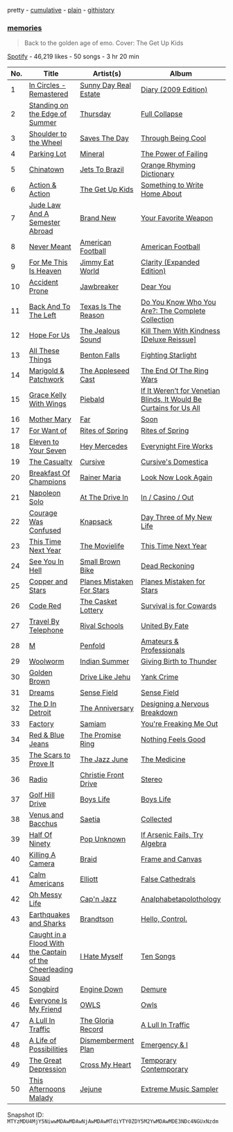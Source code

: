 pretty - [cumulative](/playlists/cumulative/37i9dQZF1DWYAyGN1XM1YS.md) - [plain](/playlists/plain/37i9dQZF1DWYAyGN1XM1YS) - [githistory](https://github.githistory.xyz/mackorone/spotify-playlist-archive/blob/main/playlists/plain/37i9dQZF1DWYAyGN1XM1YS)

### [memories](https://open.spotify.com/playlist/37i9dQZF1DWYAyGN1XM1YS)

> Back to the golden age of emo\. Cover: The Get Up Kids

[Spotify](https://open.spotify.com/user/spotify) - 46,219 likes - 50 songs - 3 hr 20 min

| No. | Title | Artist(s) | Album | Length |
|---|---|---|---|---|
| 1 | [In Circles \- Remastered](https://open.spotify.com/track/5k7RUvywwUAl7Dq6qEXR8c) | [Sunny Day Real Estate](https://open.spotify.com/artist/2lZkXWxkZsZzBocxMjN1or) | [Diary \(2009 Edition\)](https://open.spotify.com/album/2BpIgyANTKnyMIIRvXOjm2) | 4:58 |
| 2 | [Standing on the Edge of Summer](https://open.spotify.com/track/5l2P0TBREso46wxFq4jQrI) | [Thursday](https://open.spotify.com/artist/61awhbNK16ku1uQyXRsQj5) | [Full Collapse](https://open.spotify.com/album/1ZYIBPNPc55E7LWg1ZBXhM) | 3:42 |
| 3 | [Shoulder to the Wheel](https://open.spotify.com/track/4dKu1HkVL1xh96F1JfDTrn) | [Saves The Day](https://open.spotify.com/artist/5gWhlJBlLQGLOgYWO8lwCU) | [Through Being Cool](https://open.spotify.com/album/3yRpyOundyELlkOO6O4YSo) | 3:19 |
| 4 | [Parking Lot](https://open.spotify.com/track/73fIjW2iGt0eeWClhkZI6P) | [Mineral](https://open.spotify.com/artist/3N4eFtnZCCXfMs0hBQwujT) | [The Power of Failing](https://open.spotify.com/album/6FkVK6KcyzHviuaQhOME03) | 3:51 |
| 5 | [Chinatown](https://open.spotify.com/track/7iLR3XqK3d5WbHeurAB1d8) | [Jets To Brazil](https://open.spotify.com/artist/03xcT10aipgYbYqusG7GWY) | [Orange Rhyming Dictionary](https://open.spotify.com/album/5zaVtrjodNQru22Rj4FIcD) | 5:35 |
| 6 | [Action & Action](https://open.spotify.com/track/3rNRmQETcPHauTPFqS7z3T) | [The Get Up Kids](https://open.spotify.com/artist/54Bjxn26WsjfslQbNVtSCm) | [Something to Write Home About](https://open.spotify.com/album/3S0PabpZF2USPmwK8lIRZ8) | 4:05 |
| 7 | [Jude Law And A Semester Abroad](https://open.spotify.com/track/4w7hIjpuEfvMPiyEgdqlf6) | [Brand New](https://open.spotify.com/artist/168dgYui7ExaU612eooDF1) | [Your Favorite Weapon](https://open.spotify.com/album/1kRnFF71UTGdHmSrRDllKj) | 3:42 |
| 8 | [Never Meant](https://open.spotify.com/track/51R5mPcJjOnfv9lKY1u5sW) | [American Football](https://open.spotify.com/artist/5FwydyGVcsQllnM4xM6jw4) | [American Football](https://open.spotify.com/album/3wRBlpk5PRoixwOnLujTal) | 4:28 |
| 9 | [For Me This Is Heaven](https://open.spotify.com/track/64Kk49W8HFh22diWSBVxCr) | [Jimmy Eat World](https://open.spotify.com/artist/3Ayl7mCk0nScecqOzvNp6s) | [Clarity \(Expanded Edition\)](https://open.spotify.com/album/0JfCEzWgcuUxrAUZw5eUT4) | 4:06 |
| 10 | [Accident Prone](https://open.spotify.com/track/2Dqgj2nE6RwZKocWsWqXcG) | [Jawbreaker](https://open.spotify.com/artist/4bcaz6nXnH8LTRiXALe8XV) | [Dear You](https://open.spotify.com/album/7KyQp50wm9lprjaW6UMAkI) | 6:13 |
| 11 | [Back And To The Left](https://open.spotify.com/track/7f3tPmsyBQc0sua0SAINlZ) | [Texas Is The Reason](https://open.spotify.com/artist/7rXo5QTwwFBYZ5Z3veUVg8) | [Do You Know Who You Are?: The Complete Collection](https://open.spotify.com/album/3NXykL2XzIRmMEiMKjTkN7) | 3:55 |
| 12 | [Hope For Us](https://open.spotify.com/track/2bhMvw4ZILdxeEVt9bXHAq) | [The Jealous Sound](https://open.spotify.com/artist/1ggwkSYO7sCaM9sBV4ldYf) | [Kill Them With Kindness \[Deluxe Reissue\]](https://open.spotify.com/album/2xsahntmompiEH4N7QQrWm) | 4:10 |
| 13 | [All These Things](https://open.spotify.com/track/5bDDMJLKJrQLeMj2FpKTXd) | [Benton Falls](https://open.spotify.com/artist/2Gy32a74uxhKUDGuQL57kl) | [Fighting Starlight](https://open.spotify.com/album/3g2zFcP2exTjpyvOncGB9Z) | 5:03 |
| 14 | [Marigold & Patchwork](https://open.spotify.com/track/2MPndJjBcn555aZQyuvt3S) | [The Appleseed Cast](https://open.spotify.com/artist/0MkAzpDHUZpuDnWGUII4RN) | [The End Of The Ring Wars](https://open.spotify.com/album/46522TAHAMPyA2utw8bo3F) | 5:49 |
| 15 | [Grace Kelly With Wings](https://open.spotify.com/track/3LTwneFzQwPFSI1O8QfNXf) | [Piebald](https://open.spotify.com/artist/4rOGGTXaYygtFIHsPgLKJv) | [If It Weren’t for Venetian Blinds, It Would Be Curtains for Us All](https://open.spotify.com/album/0VrUE9XpB5OBnvRewc0Aq0) | 5:25 |
| 16 | [Mother Mary](https://open.spotify.com/track/37loR0ac9T655PNfPIpHmA) | [Far](https://open.spotify.com/artist/0GQXHlIz6zMT0IeXQq26Pt) | [Soon](https://open.spotify.com/album/2ripjHj9gBOBakmPftt58S) | 2:16 |
| 17 | [For Want of](https://open.spotify.com/track/7mZjpi86XWnEBiu8VMR3GI) | [Rites of Spring](https://open.spotify.com/artist/1FIzwiROYEiAdCClC6Kvly) | [Rites of Spring](https://open.spotify.com/album/2xtDqnjyKOuOd3Y9wl3Thx) | 3:10 |
| 18 | [Eleven to Your Seven](https://open.spotify.com/track/1hxLx1gmWfsCSpDp8cJOl0) | [Hey Mercedes](https://open.spotify.com/artist/0R8uN7rVUuKGfTXQHjvB5U) | [Everynight Fire Works](https://open.spotify.com/album/7yBqFEyyKAzCJYoEmyuyTl) | 3:54 |
| 19 | [The Casualty](https://open.spotify.com/track/5kgwBCYQtJ3vS0RpCrI6jG) | [Cursive](https://open.spotify.com/artist/1sylmUjlKYsLA49YtkNHW3) | [Cursive's Domestica](https://open.spotify.com/album/215RKfiHGpOXzOxftk3fqs) | 3:30 |
| 20 | [Breakfast Of Champions](https://open.spotify.com/track/7fYabANyBAwb9TcUxvTQ0s) | [Rainer Maria](https://open.spotify.com/artist/5OUVzPFZebtoZFs85MIQpz) | [Look Now Look Again](https://open.spotify.com/album/56YkqH5Vv03PAeMzcuQzoQ) | 3:37 |
| 21 | [Napoleon Solo](https://open.spotify.com/track/34q1w3Eh0vocZj0FOtVQAS) | [At The Drive In](https://open.spotify.com/artist/5E2rtn57BM2WPjwak4kGd5) | [In / Casino / Out](https://open.spotify.com/album/35qZXJifEQcpWnKP6E4oNv) | 4:48 |
| 22 | [Courage Was Confused](https://open.spotify.com/track/2kVc8s89MliCutzKkXXROb) | [Knapsack](https://open.spotify.com/artist/7kcgO0DTza7One0HqXRIH7) | [Day Three of My New Life](https://open.spotify.com/album/6xK0rYqqBtzcIiq0rY90Al) | 3:51 |
| 23 | [This Time Next Year](https://open.spotify.com/track/3ZfoS2MfHC8aRldwqlknfS) | [The Movielife](https://open.spotify.com/artist/6WuH3nSjp98OqgwnDqYnRK) | [This Time Next Year](https://open.spotify.com/album/18KiEYIQ5jdFSpRzdNET1A) | 2:50 |
| 24 | [See You In Hell](https://open.spotify.com/track/0cKYw9UErFhmPkOVsCU9L0) | [Small Brown Bike](https://open.spotify.com/artist/1zXtQWuMTmOYQUiP5a1c0j) | [Dead Reckoning](https://open.spotify.com/album/7eFAYhlNsXMkSApFtGUcap) | 3:15 |
| 25 | [Copper and Stars](https://open.spotify.com/track/3X6BvcNz8QSYaXLqJ3uHfw) | [Planes Mistaken For Stars](https://open.spotify.com/artist/2rfJuPYf7n3inXgdDNxMku) | [Planes Mistaken for Stars](https://open.spotify.com/album/2yyupliWXQe9Dz4xYT3Y14) | 3:31 |
| 26 | [Code Red](https://open.spotify.com/track/3Y82AcAH1o2NW04YYLXBZK) | [The Casket Lottery](https://open.spotify.com/artist/3kSqc2brwAF1kWRFWYe2fW) | [Survival is for Cowards](https://open.spotify.com/album/4t3CkrmaiYODMKPQ4h0wQa) | 4:43 |
| 27 | [Travel By Telephone](https://open.spotify.com/track/0FgSTUS1Dbw3D1JUsWUh7E) | [Rival Schools](https://open.spotify.com/artist/558fch9H4BrW99aTfvtYrz) | [United By Fate](https://open.spotify.com/album/37TcohvwaAgxmhgqtf7rxC) | 2:47 |
| 28 | [M](https://open.spotify.com/track/53sk4XbQHveSGDXq0k8asW) | [Penfold](https://open.spotify.com/artist/6DNcBVkeL2ucCkkTDJGcYn) | [Amateurs & Professionals](https://open.spotify.com/album/34MllYh3dtTSVGnE3m7mbg) | 4:23 |
| 29 | [Woolworm](https://open.spotify.com/track/0dDXMlIEIV8FQ3pVn46H9K) | [Indian Summer](https://open.spotify.com/artist/1qRC7tQ3VepRoC8q0lB9Rf) | [Giving Birth to Thunder](https://open.spotify.com/album/2KTREthEKwlj4qSywE6AKS) | 7:25 |
| 30 | [Golden Brown](https://open.spotify.com/track/74qgrn0YAo3cgRcH4xQBsA) | [Drive Like Jehu](https://open.spotify.com/artist/7FbdCzKUwoZs1v9bCl43Ev) | [Yank Crime](https://open.spotify.com/album/7AHbaRIYnilUwe981nZpmi) | 3:14 |
| 31 | [Dreams](https://open.spotify.com/track/4EutGBgzvoJ1MXN1LNfMOD) | [Sense Field](https://open.spotify.com/artist/5LzLPIRLOQVl1Gs3b4CRBT) | [Sense Field](https://open.spotify.com/album/4tx4qeSe8wTjMwznIHnvUa) | 4:22 |
| 32 | [The D In Detroit](https://open.spotify.com/track/0tlgt22cueiCMotxCMc6Cf) | [The Anniversary](https://open.spotify.com/artist/1mi3Fx4j7ektT97ycLSxl8) | [Designing a Nervous Breakdown](https://open.spotify.com/album/42fsY10FqhlkSbkJA4lUCJ) | 4:16 |
| 33 | [Factory](https://open.spotify.com/track/5hns2g1le2bQDkQaUJPRvB) | [Samiam](https://open.spotify.com/artist/7eNSfWxOEWP2B2QQgHGBoo) | [You're Freaking Me Out](https://open.spotify.com/album/06KigeTnRtnm7YS0hjIVl8) | 3:30 |
| 34 | [Red & Blue Jeans](https://open.spotify.com/track/0j3m9AfsZfanscT1uLrVk1) | [The Promise Ring](https://open.spotify.com/artist/5li5GfWFVl73vu7r2bGitu) | [Nothing Feels Good](https://open.spotify.com/album/3jnvo99sNDXcVdlJmrDXOO) | 2:55 |
| 35 | [The Scars to Prove It](https://open.spotify.com/track/1B6gt0Nvi3XmGvGrrdADkm) | [The Jazz June](https://open.spotify.com/artist/71jiZJ6LUwYWXihX80dZD0) | [The Medicine](https://open.spotify.com/album/4EryTp8PVe5XFM9wrIw26m) | 4:04 |
| 36 | [Radio](https://open.spotify.com/track/7GgXkT1jlg4MN9KYo3ULwK) | [Christie Front Drive](https://open.spotify.com/artist/0XsPWpim5jSh6iKDsD1Vqc) | [Stereo](https://open.spotify.com/album/16j7lqTblxGoqXXREFCEwT) | 3:49 |
| 37 | [Golf Hill Drive](https://open.spotify.com/track/3qAkXCzLSEHiypXxoLhl8K) | [Boys Life](https://open.spotify.com/artist/6pkUxQmEvLkvQRa75wf7Ta) | [Boys Life](https://open.spotify.com/album/6IiDM5sfirROcIXPRXxaUl) | 2:30 |
| 38 | [Venus and Bacchus](https://open.spotify.com/track/10G4c1yAJymTIKTvPYP2Pm) | [Saetia](https://open.spotify.com/artist/5piONaqFh85tIjxSQgZuWA) | [Collected](https://open.spotify.com/album/63tBBmuRFk2tTIF4AeffOU) | 3:19 |
| 39 | [Half Of Ninety](https://open.spotify.com/track/38Io4HK6GhMKlkzY3IXxS1) | [Pop Unknown](https://open.spotify.com/artist/4CLc2mcJfxXTAFGVHlonB7) | [If Arsenic Fails, Try Algebra](https://open.spotify.com/album/3oP8OX2XPNsI4uBCcrpYgG) | 4:03 |
| 40 | [Killing A Camera](https://open.spotify.com/track/3RRDWqEDP3045W8EP7xnY4) | [Braid](https://open.spotify.com/artist/36gdsrHzKZ0Wyb3uH7ZbEv) | [Frame and Canvas](https://open.spotify.com/album/4Q0Q0m5YzJA4liSkoBlbhL) | 2:33 |
| 41 | [Calm Americans](https://open.spotify.com/track/5rH5kb3vapjDifLxgK3P4Q) | [Elliott](https://open.spotify.com/artist/6KkOfCQtoMpjS2qYgDxmHI) | [False Cathedrals](https://open.spotify.com/album/6s2VrdrRwXXB1kr6RcrKfv) | 4:25 |
| 42 | [Oh Messy Life](https://open.spotify.com/track/5UGOuPyoMT5XHNA75LJlQE) | [Cap'n Jazz](https://open.spotify.com/artist/3JhEcBWSCPXkRMt1VK14i4) | [Analphabetapolothology](https://open.spotify.com/album/4VgTw2LLWNMz1FIHkZuv5D) | 2:02 |
| 43 | [Earthquakes and Sharks](https://open.spotify.com/track/7jATtiR7Sjfke3qKdA5HEd) | [Brandtson](https://open.spotify.com/artist/4wlNIqMnqGY8g2lcFTkzsY) | [Hello, Control.](https://open.spotify.com/album/6vfntMjrhjePcDe48vXOwz) | 2:57 |
| 44 | [Caught in a Flood With the Captain of the Cheerleading Squad](https://open.spotify.com/track/3HlL9LqIdf1v4C3BIK9dQA) | [I Hate Myself](https://open.spotify.com/artist/5m858bXqt99f2hWD72hySB) | [Ten Songs](https://open.spotify.com/album/3jLWGkPi9b5xbrrFaQIpzH) | 3:26 |
| 45 | [Songbird](https://open.spotify.com/track/2gupkqB7ID1d4x1aXXSWIM) | [Engine Down](https://open.spotify.com/artist/3y2Ft6gr35tMVtH2SKYIac) | [Demure](https://open.spotify.com/album/0tQYFiRlfKm5Cav5tzzVqG) | 5:27 |
| 46 | [Everyone Is My Friend](https://open.spotify.com/track/5BcarBozJi3Gv0ncP721y5) | [OWLS](https://open.spotify.com/artist/57sqenSxpn1IL2G0im58dj) | [Owls](https://open.spotify.com/album/2BcDHOiwrttJkcyzvuOnEr) | 3:26 |
| 47 | [A Lull In Traffic](https://open.spotify.com/track/2HmdQtNJDraTM9JNQCXC0K) | [The Gloria Record](https://open.spotify.com/artist/0gYSiuHXa3SjZA45d6AU0U) | [A Lull In Traffic](https://open.spotify.com/album/3WqgB3H5z4HaHWz9Fs3wo9) | 4:05 |
| 48 | [A Life of Possibilities](https://open.spotify.com/track/3TKWCQMU7xYEEslFXsj51i) | [Dismemberment Plan](https://open.spotify.com/artist/2JpHk8yju1DH1l3c9sXzOS) | [Emergency & I](https://open.spotify.com/album/0Y0V072vxDWEvCelPBaWAO) | 4:34 |
| 49 | [The Great Depression](https://open.spotify.com/track/1xNDXKQPbd49Ik9MxlwJ94) | [Cross My Heart](https://open.spotify.com/artist/5Lp6cRiaJy2ryj66SfTKYQ) | [Temporary Contemporary](https://open.spotify.com/album/3YNTAfolDugX8teETYvrCx) | 4:01 |
| 50 | [This Afternoons Malady](https://open.spotify.com/track/0wHxHYnNvnhjX4f399sjMz) | [Jejune](https://open.spotify.com/artist/0dH7IS6J0rfzfMCyxG8b4V) | [Extreme Music Sampler](https://open.spotify.com/album/4m0GhiaLelgQ44HRnG14ow) | 4:21 |

Snapshot ID: `MTYzMDU4MjY5NiwwMDAwMDAwNjAwMDAwMTdiYTY0ZDY5M2YwMDAwMDE3NDc4NGUxNzdm`